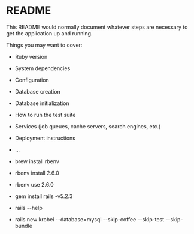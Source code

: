 # README

This README would normally document whatever steps are necessary to get the
application up and running.

Things you may want to cover:

* Ruby version

* System dependencies

* Configuration

* Database creation

* Database initialization

* How to run the test suite

* Services (job queues, cache servers, search engines, etc.)

* Deployment instructions

* ...

* brew install rbenv
* rbenv install 2.6.0
* rbenv use 2.6.0
* gem install rails -v5.2.3
* rails --help
* rails new krobei --database=mysql --skip-coffee --skip-test --skip-bundle